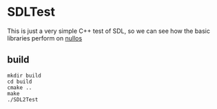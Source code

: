 # SDLTest

This is just a very simple C++ test of SDL, so we can see how the basic libraries perform on [nullos](https://github.com/notnullgames/nullos)

## build

```
mkdir build
cd build
cmake ..
make
./SDL2Test
```